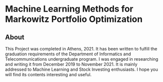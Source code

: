 # Machine Learning Methods for Markowitz Portfolio Optimization

## About

This Project was completed in Athens, 2021. It has been written to fulfill the graduation requirements of the Department of Informatics and Telecommunications undergraduate
program. I was engaged in researching and writing it from December 2019 to November 2021. It is mainly addressed to Machine Learning and Stock Investing enthusiasts. I hope
you will find its contents interesting and useful.
